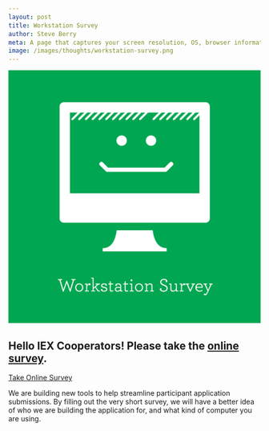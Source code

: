 ```yaml
---
layout: post
title: Workstation Survey
author: Steve Berry
meta: A page that captures your screen resolution, OS, browser information and more.
image: /images/thoughts/workstation-survey.png
---
```


<img src="/images/thoughts/workstation-survey.png" alt="Workstation Surveys" class="scale-with-grid"/>

<h2>Hello IEX Cooperators! Please take the <a href="http://thoughtmerchants.wufoo.com/forms/iex-computer-workstation-survey/" target="blank">online survey</a>.</h2>

<a href="http://thoughtmerchants.wufoo.com/forms/iex-computer-workstation-survey/" target="blank" class="linkbox">Take Online Survey</a>

We are building new tools to help streamline participant application submissions. By filling out the very short survey, we will have a better idea of who we are building the application for, and what kind of computer you are using.

